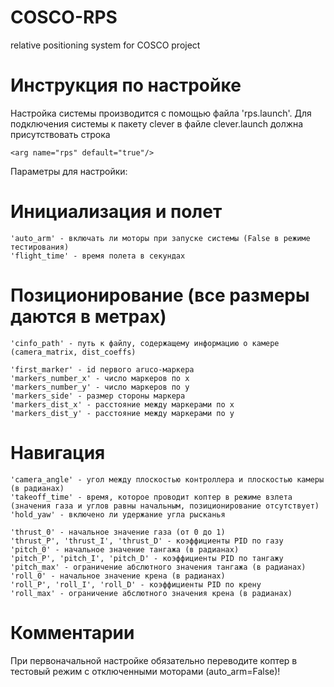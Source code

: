 # COSCO-RPS
relative positioning system for COSCO project

# Инструкция по настройке

Настройка системы производится с помощью файла 'rps.launch'. 
Для подключения системы к пакету clever в файле clever.launch должна присутствовать строка

	<arg name="rps" default="true"/>
	
Параметры для настройки:

  # Инициализация и полет
	'auto_arm' - включать ли моторы при запуске системы (False в режиме тестирования)
	'flight_time' - время полета в секундах
  
  # Позиционирование (все размеры даются в метрах)
	'cinfo_path' - путь к файлу, содержащему информацию о камере (camera_matrix, dist_coeffs)
  
	'first_marker' - id первого aruco-маркера
	'markers_number_x' - число маркеров по x
	'markers_number_y' - число маркеров по y 
	'markers_side' - размер стороны маркера	 
  	'markers_dist_x' - расстояние между маркерами по x
	'markers_dist_y' - расстояние между маркерами по y

  # Навигация
	'camera_angle' - угол между плоскостью контроллера и плоскостью камеры (в радианах)
	'takeoff_time' - время, которое проводит коптер в режиме взлета (значения газа и углов равны начальным, позиционирование отсутствует)
  	'hold_yaw' - включено ли удержание угла рысканья

	'thrust_0' - начальное значение газа (от 0 до 1)
	'thrust_P', 'thrust_I', 'thrust_D' - коэффициенты PID по газу
	'pitch_0' - начальное значение тангажа (в радианах)
	'pitch_P', 'pitch_I', 'pitch_D' - коэффициенты PID по тангажу
	'pitch_max' - ограничение абслютного значения тангажа (в радианах)
  	'roll_0' - начальное значение крена (в радианах)
	'roll_P', 'roll_I', 'roll_D' - коэффициенты PID по крену
	'roll_max' - ограничение абслютного значения крена (в радианах)
  
 # Комментарии
 При первоначальной настройке обязательно переводите коптер в тестовый режим с отключенными моторами (auto_arm=False)! 
